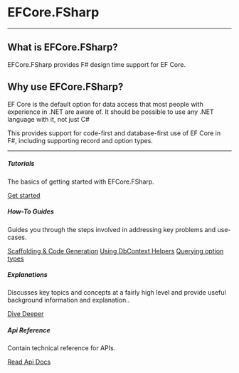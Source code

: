 # EFCore.FSharp

---

## What is EFCore.FSharp?

EFCore.FSharp provides F# design time support for EF Core.  

## Why use EFCore.FSharp?

EF Core is the default option for data access that most people with experience in .NET are aware of. It should be possible to use any .NET language with it, not just C#

This provides support for code-first and database-first use of EF Core in F#, including supporting record and option types.

---

<div class="row row-cols-1 row-cols-md-2">
  <div class="col mb-4">
    <div class="card h-100">
      <div class="card-body">
        <h5 class="card-title">Tutorials</h5>
        <p class="card-text">The basics of getting started with EFCore.FSharp. </p>
      </div>
      <div class="card-footer text-right   border-top-0">
        <a href="{{siteBaseUrl}}/Tutorials/Getting_Started.html" class="btn btn-primary">Get started</a>
      </div>
    </div>
  </div>
  <div class="col mb-4">
    <div class="card h-100">
      <div class="card-body">
        <h5 class="card-title">How-To Guides</h5>
        <p class="card-text">Guides you through the steps involved in addressing key problems and use-cases. </p>
      </div>
      <div class="card-footer text-right border-top-0">
        <a href="{{siteBaseUrl}}/How_Tos/Scaffold_As_Types.html" class="btn btn-primary">Scaffolding &amp; Code Generation</a>
        <a href="{{siteBaseUrl}}/How_Tos/Use_DbContextHelpers.html" class="btn btn-primary">Using DbContext Helpers</a>
        <a href="{{siteBaseUrl}}/How_Tos/Querying_Options.html" class="btn btn-primary">Querying option types</a>
      </div>
    </div>
  </div>
  <div class="col mb-4 mb-md-0">
    <div class="card h-100">
      <div class="card-body">
        <h5 class="card-title">Explanations</h5>
        <p class="card-text">Discusses key topics and concepts at a fairly high level and provide useful background information and explanation..</p>
      </div>
      <div class="card-footer text-right   border-top-0">
        <a href="{{siteBaseUrl}}/Explanations/Background.html" class="btn btn-primary">Dive Deeper</a>
      </div>
    </div>
  </div>
  <div class="col">
    <div class="card h-100">
      <div class="card-body">
        <h5 class="card-title">Api Reference</h5>
        <p class="card-text">Contain technical reference for APIs.</p>
      </div>
      <div class="card-footer text-right   border-top-0">
        <a href="{{siteBaseUrl}}/Api_Reference/EFCore.FSharp/EFCore.FSharp.html" class="btn btn-primary">Read Api Docs</a>
      </div>
    </div>
  </div>
</div>
